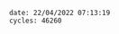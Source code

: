

                date: 22/04/2022 07:13:19
                cycles: 46260

                         